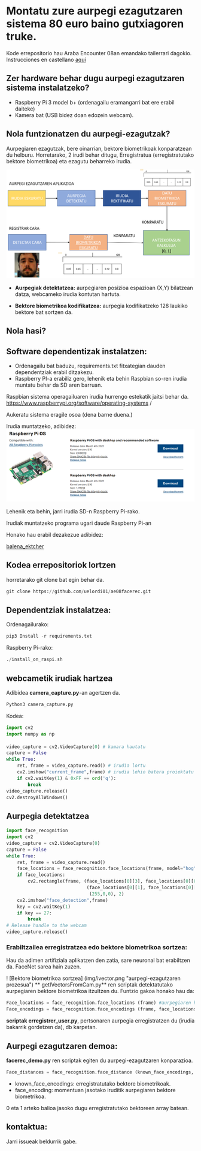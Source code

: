 # Montatu zure aurpegi ezagutzaren sistema 80 euro baino gutxiagoren truke.
Kode errepositorio hau Araba Encounter 08an emandako tailerrari dagokio.
Instrucciones en castellano [aquí](https://github.com/uelordi01/ae08facerec/blob/main/tutorial_cas.md)
## Zer hardware behar dugu  aurpegi ezagutzaren sistema instalatzeko?
- Raspberry Pi 3 model b+ (ordenagailu eramangarri bat ere erabil daiteke)
- Kamera bat (USB bidez doan edozein webcam).

## Nola funtzionatzen du aurpegi-ezagutzak?
Aurpegiaren ezagutzak, bere oinarrian, bektore biometrikoak konparatzean du helburu.
Horretarako, 2 irudi behar ditugu, Erregistratua (erregistratutako bektore biometrikoa) eta ezagutu beharreko irudia.

![Facerec_process](img/Facerec_process_eus.png "aurpegiak ezagutzeko prozesua")

- **Aurpegiak detektatzea:** aurpegiaren posizioa espazioan (X,Y) bilatzean datza,
 webcameko irudia kontutan hartuta.
 
- **Bektore biometrikoa kodifikatzea:** aurpegia kodifikatzeko 128 laukiko bektore bat sortzen da.

## Nola hasi?
## Software dependentizak instalatzen:
- Ordenagailu bat baduzu, requirements.txt fitxategian dauden dependentziak erabil ditzakezu.
- Raspberry PI-a erabiliz gero, lehenik eta behin Raspbian so-ren irudia muntatu behar da SD aren barruan.

Raspbian sistema operagailuaren irudia hurrengo estekatik jaitsi behar da.
https://www.raspberrypi.org/software/operating-systems /

Aukeratu sistema eragile osoa (dena barne duena.)

Irudia muntatzeko, adibidez:
![Raspberry_os](img/raspberry_irudia.png "aurpegiak ezagutzeko prozesua")

Lehenik eta behin, jarri irudia SD-n Raspberry Pi-rako.

Irudiak muntatzeko programa ugari daude Raspberry Pi-an

Honako hau erabil dezakezue adibidez:

[balena_ektcher](https://www.balena.io/etcher/)

## Kodea errepositoriok lortzen
horretarako git clone bat egin behar da. 
```python 
git clone https://github.com/uelordi01/ae08facerec.git
```

## Dependentziak instalatzea:
Ordenagailurako:

```python 
pip3 Install -r requirements.txt
```
Raspberry Pi-rako:

```Python
./install_on_raspi.sh
```

## webcametik irudiak hartzea
Adibidea **camera_capture.py**-an agertzen da.

```Python
Python3 camera_capture.py
```

Kodea:

```Python
import cv2
import numpy as np

video_capture = cv2.VideoCapture(0) # kamara hautatu
capture = False
while True:
    ret, frame = video_capture.read() # irudia lortu
    cv2.imshow("current_frame",frame) # irudia lehio batera proiektatu
    if cv2.waitKey(1) & 0xFF == ord('q'):
        break
video_capture.release()
cv2.destroyAllWindows()
```

## Aurpegia detektatzea
```python
import face_recognition
import cv2
video_capture = cv2.VideoCapture(0)
capture = False
while True:
    ret, frame = video_capture.read()
    face_locations = face_recognition.face_locations(frame, model="hog") # laukizuzenaren posizio eta neurriak (luzera, zabalera) hartzen ditu. 
    if face_locations:
        cv2.rectangle(frame, (face_locations[0][3], face_locations[0][0]),
                              (face_locations[0][1], face_locations[0][2]),
                               (255,0,0), 2)
    cv2.imshow("face_detection",frame)
    key = cv2.waitKey(1)
    if key == 27:
        break
# Release handle to the webcam
video_capture.release()
```

### Erabiltzailea erregistratzea edo bektore biometrikoa sortzea:
Hau da adimen artifiziala aplikatzen den zatia, sare neuronal bat erabiltzen da. 
FaceNet sarea hain zuzen. 

! [Bektore biometrikoa sortzea] (img/ivector.png "aurpegi-ezagutzaren prozesua")
** getIVectorsFromCam.py** ren scriptak detektatutako aurpegiaren bektore biometrikoa itzultzen du.
Funtzio gakoa honako hau da:
```python
Face_locations = face_recognition.face_locations (frame) #aurpegiaren kokapena lortzen dugu
Face_encodings = face_recognition.face_encodings (frame, face_locations) #bektore biometrikoa lortzen dugu.
```
**scriptak erregistrer_user.py**, pertsonaren aurpegia erregistratzen du (irudia bakarrik gordetzen da), db karpetan.
## Aurpegi ezagutzaren demoa:
**facerec_demo.py** ren scriptak egiten du aurpegi-ezagutzaren konparazioa.

```Python
Face_distances = face_recognition.face_distance (known_face_encodings, face_encoding)
```

- known_face_encodings: erregistratutako bektore biometrikoak.
- face_encoding: momentuan jasotako iruditik aurpegiaren bektore biometrikoa.

0 eta 1 arteko balioa jasoko dugu erregistratutako bektoreen array batean.

## kontaktua: 
Jarri issueak beldurrik gabe.
